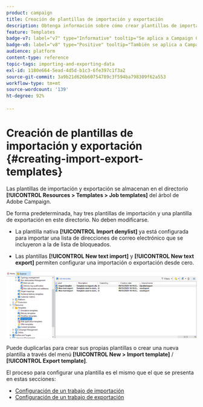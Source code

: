 ```yaml
---
product: campaign
title: Creación de plantillas de importación y exportación
description: Obtenga información sobre cómo crear plantillas de importación y exportación en Campaign
feature: Templates
badge-v7: label="v7" type="Informative" tooltip="Se aplica a Campaign Classic v7"
badge-v8: label="v8" type="Positive" tooltip="También se aplica a Campaign v8"
audience: platform
content-type: reference
topic-tags: importing-and-exporting-data
exl-id: 1180e664-5ead-4d5d-b1c3-6fe397c1f3a2
source-git-commit: 3a9b21d626b60754789c3f594ba798309f62a553
workflow-type: tm+mt
source-wordcount: '139'
ht-degree: 92%

---
```


# Creación de plantillas de importación y exportación {#creating-import-export-templates}



Las plantillas de importación y exportación se almacenan en el directorio **[!UICONTROL Resources > Templates > Job templates]** del árbol de Adobe Campaign.

De forma predeterminada, hay tres plantillas de importación y una plantilla de exportación en este directorio. No deben modificarse.

* La plantilla nativa **[!UICONTROL Import denylist]** ya está configurada para importar una lista de direcciones de correo electrónico que se incluyeron a la de lista de bloqueados.

* Las plantillas **[!UICONTROL New text import]** y **[!UICONTROL New text export]** permiten configurar una importación o exportación desde cero.

![](assets/s_ncs_user_export_wizard_template_create.png)

Puede duplicarlas para crear sus propias plantillas o crear una nueva plantilla a través del menú **[!UICONTROL New > Import template]** / **[!UICONTROL Export template]**.

El proceso para configurar una plantilla es el mismo que el que se presenta en estas secciones:

* [Configuración de un trabajo de importación](../../platform/using/executing-import-jobs.md)
* [Configuración de un trabajo de exportación](../../platform/using/executing-export-jobs.md)
